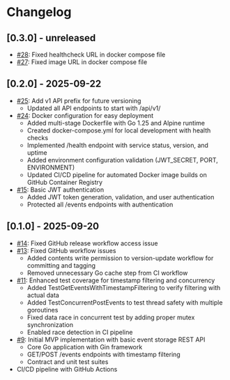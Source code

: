 # Changelog

## [0.3.0] - unreleased
- [#28](https://github.com/kwila-cloud/simple-sync/pull/28): Fixed healthcheck URL in docker compose file
- [#27](https://github.com/kwila-cloud/simple-sync/pull/27): Fixed image URL in docker compose file

## [0.2.0] - 2025-09-22
- [#25](https://github.com/kwila-cloud/simple-sync/pull/25): Add v1 API prefix for future versioning
  - Updated all API endpoints to start with /api/v1/
- [#24](https://github.com/kwila-cloud/simple-sync/pull/24): Docker configuration for easy deployment
  - Added multi-stage Dockerfile with Go 1.25 and Alpine runtime
  - Created docker-compose.yml for local development with health checks
  - Implemented /health endpoint with service status, version, and uptime
  - Added environment configuration validation (JWT_SECRET, PORT, ENVIRONMENT)
  - Updated CI/CD pipeline for automated Docker image builds on GitHub Container Registry
- [#15](https://github.com/kwila-cloud/simple-sync/pull/15): Basic JWT authentication
  - Added JWT token generation, validation, and user authentication
  - Protected all /events endpoints with authentication

## [0.1.0] - 2025-09-20
- [#14](https://github.com/kwila-cloud/simple-sync/pull/14): Fixed GitHub release workflow access issue
- [#13](https://github.com/kwila-cloud/simple-sync/pull/13): Fixed GitHub workflow issues
  - Added contents write permission to version-update workflow for committing and tagging
  - Removed unnecessary Go cache step from CI workflow
- [#11](https://github.com/kwila-cloud/simple-sync/pull/11): Enhanced test coverage for timestamp filtering and concurrency
  - Added TestGetEventsWithTimestampFiltering to verify filtering with actual data
  - Added TestConcurrentPostEvents to test thread safety with multiple goroutines
  - Fixed data race in concurrent test by adding proper mutex synchronization
  - Enabled race detection in CI pipeline
- [#9](https://github.com/kwila-cloud/simple-sync/pull/9): Initial MVP implementation with basic event storage REST API
  - Core Go application with Gin framework
  - GET/POST /events endpoints with timestamp filtering
  - Contract and unit test suites
 - CI/CD pipeline with GitHub Actions
